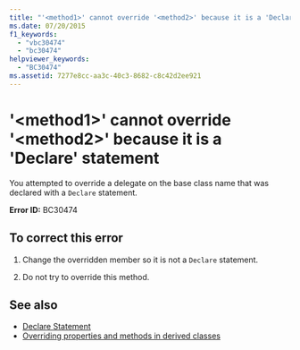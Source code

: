 ```yaml
---
title: "'<method1>' cannot override '<method2>' because it is a 'Declare' statement"
ms.date: 07/20/2015
f1_keywords: 
  - "vbc30474"
  - "bc30474"
helpviewer_keywords: 
  - "BC30474"
ms.assetid: 7277e8cc-aa3c-40c3-8682-c8c42d2ee921
---
```

# '\<method1>' cannot override '\<method2>' because it is a 'Declare' statement
You attempted to override a delegate on the base class name that was declared with a `Declare` statement.  
  
 **Error ID:** BC30474  
  
## To correct this error  
  
1. Change the overridden member so it is not a `Declare` statement.  
  
2. Do not try to override this method.  
  
## See also

- [Declare Statement](../../visual-basic/language-reference/statements/declare-statement.md)
- [Overriding properties and methods in derived classes](~/docs/visual-basic/programming-guide/language-features/objects-and-classes/inheritance-basics.md#overriding-properties-and-methods-in-derived-classes)
